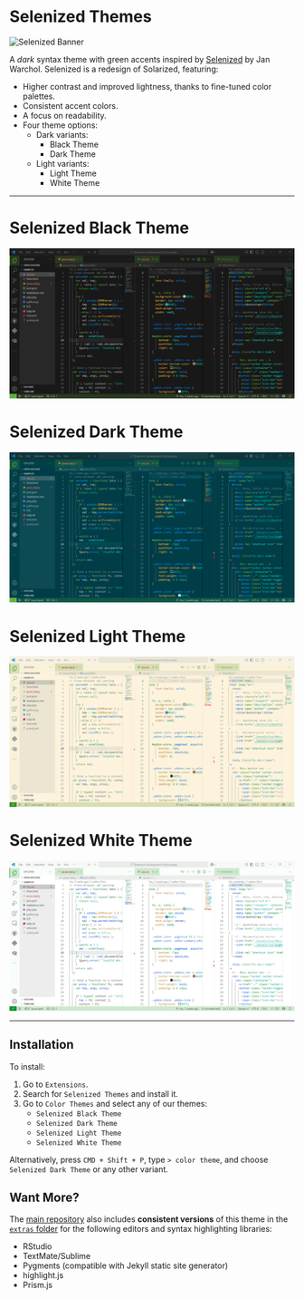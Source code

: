 # Selenized Themes

![Selenized
Banner](https://raw.githubusercontent.com/dieghernan/selenized-theme/main/static/banner.png)

A *dark* syntax theme with green accents inspired by
[Selenized](https://github.com/jan-warchol/selenized/tree/master) by Jan
Warchol. Selenized is a redesign of Solarized, featuring:

-   Higher contrast and improved lightness, thanks to fine-tuned color palettes.
-   Consistent accent colors.
-   A focus on readability.
-   Four theme options:
    -   Dark variants:
        -   Black Theme
        -   Dark Theme
    -   Light variants:
        -   Light Theme
        -   White Theme

--------------------------------------------------------------------------------

# Selenized Black Theme

![Black](https://raw.githubusercontent.com/dieghernan/selenized-theme/main/static/screenshot-black.png)

# Selenized Dark Theme

![Dark](https://raw.githubusercontent.com/dieghernan/selenized-theme/main/static/screenshot-dark.png)

# Selenized Light Theme

![Light](https://raw.githubusercontent.com/dieghernan/selenized-theme/main/static/screenshot-light.png)

# Selenized White Theme

![White](https://raw.githubusercontent.com/dieghernan/selenized-theme/main/static/screenshot-white.png)

--------------------------------------------------------------------------------

## Installation

To install:

1.  Go to `Extensions`.
2.  Search for `Selenized Themes` and install it.
3.  Go to `Color Themes` and select any of our themes:
    -   `Selenized Black Theme`
    -   `Selenized Dark Theme`
    -   `Selenized Light Theme`
    -   `Selenized White Theme`

Alternatively, press `CMD + Shift + P`, type `> color theme`, and choose
`Selenized Dark Theme` or any other variant.

## Want More?

The [main repository](https://github.com/dieghernan/selenized-theme) also
includes **consistent versions** of this theme in the [`extras`
folder](https://github.com/dieghernan/selenized-theme/tree/main/extras) for the
following editors and syntax highlighting libraries:

-   RStudio
-   TextMate/Sublime
-   Pygments (compatible with Jekyll static site generator)
-   highlight.js
-   Prism.js
